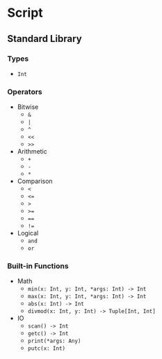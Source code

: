 # Script

## Standard Library

### Types

- `Int`

### Operators

- Bitwise
  - `&`
  - `|`
  - `^`
  - `<<`
  - `>>`
- Arithmetic
  - `+`
  - `-`
  - `*`
- Comparison
  - `<`
  - `<=`
  - `>`
  - `>=`
  - `==`
  - `!=`
- Logical
  - `and`
  - `or`

### Built-in Functions

- Math
  - `min(x: Int, y: Int, *args: Int) -> Int`
  - `max(x: Int, y: Int, *args: Int) -> Int`
  - `abs(x: Int) -> Int`
  - `divmod(x: Int, y: Int) -> Tuple[Int, Int]`
- IO
  - `scan() -> Int`
  - `getc() -> Int`
  - `print(*args: Any)`
  - `putc(x: Int)`
